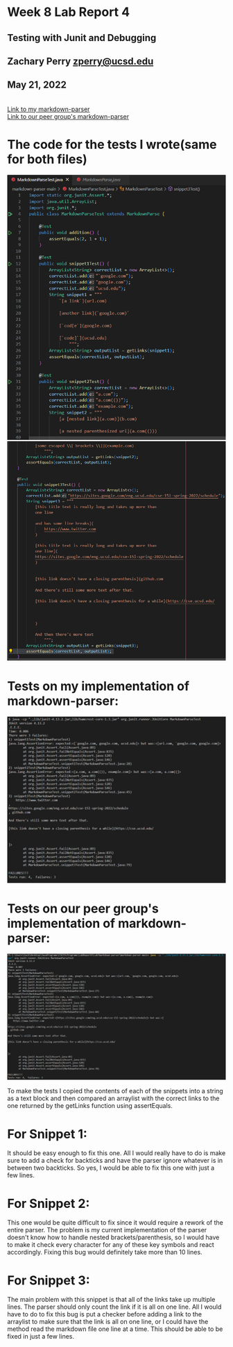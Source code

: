 # Week 8 Lab Report 4
## Testing with Junit and Debugging
## Zachary Perry zperry@ucsd.edu
## May 21, 2022
\
[Link to my markdown-parser](https://github.com/ZachPerry197/markdown-parser)\
[Link to our peer group's markdown-parser](https://github.com/NuojinliXu/markdown-parser)

# The code for the tests I wrote(same for both files)
![Image](markdowntests1.png)
![Image](markdowntests2.png)

# Tests on my implementation of markdown-parser:

![Image](labreport4junittests.png)

# Tests on our peer group's implementation of markdown-parser:

![Image](labreport4junittestspeer.png)

To make the tests I copied the contents of each of the snippets into a string as a text block and then compared an arraylist with the correct links to the one returned by the getLinks function using assertEquals.
# For Snippet 1:
It should be easy enough to fix this one. All I would really have to do is make sure to add a check for backticks and have the parser ignore whatever is in between two backticks. So yes, I would be able to fix this one with just a few lines.
# For Snippet 2:
This one would be quite difficult to fix since it would require a rework of the entire parser. The problem is my current implementation of the parser doesn't know how to handle nested brackets/parenthesis, so I would have to make it check every character for any of these key symbols and react accordingly. Fixing this bug would definitely take more than 10 lines.
# For Snippet 3:
The main problem with this snippet is that all of the links take up multiple lines. The parser should only count the link if it is all on one line. All I would have to do to fix this bug is put a checker before adding a link to the arraylist to make sure that the link is all on one line, or I could have the method read the markdown file one line at a time. This should be able to be fixed in just a few lines.